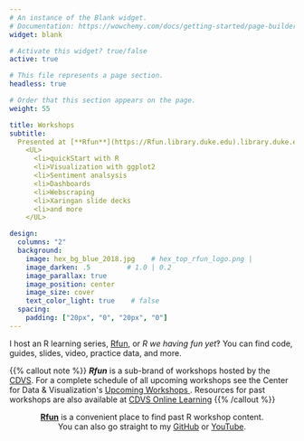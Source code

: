 ```yaml
---
# An instance of the Blank widget.
# Documentation: https://wowchemy.com/docs/getting-started/page-builder/
widget: blank

# Activate this widget? true/false
active: true

# This file represents a page section.
headless: true

# Order that this section appears on the page.
weight: 55

title: Workshops
subtitle: 
  Presented at [**Rfun**](https://Rfun.library.duke.edu).library.duke.edu 
    <UL>
      <li>quickStart with R
      <li>Visualization with ggplot2
      <li>Sentiment analsysis
      <li>Dashboards
      <li>Webscraping
      <li>Xaringan slide decks
      <li>and more
    </UL>

design:
  columns: "2"
  background:
    image: hex_bg_blue_2018.jpg    # hex_top_rfun_logo.png | 
    image_darken: .5         # 1.0 | 0.2
    image_parallax: true
    image_position: center
    image_size: cover
    text_color_light: true    # false
  spacing:
    padding: ["20px", "0", "20px", "0"]
---
```


<p></p>

I host an R learning series, [Rfun](https://rfun.library.duke.edu), or _R we having fun yet_‽ You can find code, guides, slides, video, practice data, and more.  

{{% callout note %}}
**_Rfun_** is a sub-brand of workshops hosted by the [CDVS](https://library.duke.edu/data/). For a complete schedule of all upcoming workshops see the Center for Data & Visualization's [Upcoming Workshops ](https://library.duke.edu/data/workshops).  Resources for past workshops are also available at [CDVS Online Learning](https://library.duke.edu/data/tutorials)
{{% /callout %}}

<div style="text-align:center;">  

 [**Rfun**](https://rfun.library.duke.edu) is a convenient place to find past R workshop content.<br>
You can also go straight to my [GitHub](https://github.com/libjohn) or [YouTube](https://youtube.com/johnlittle1).  
</div>


